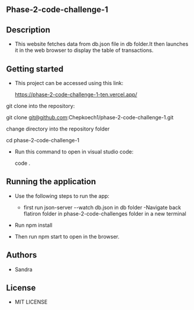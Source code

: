## Phase-2-code-challenge-1

## Description
- This website fetches data from db.json file in db folder.It then launches it in the web browser to display the table of transactions.

## Getting started
- This project can be accessed using this link:
    
    https://phase-2-code-challenge-1-ten.vercel.app/

git clone into the repository:

  git clone git@github.com:Chepkoech1/phase-2-code-challenge-1.git

change directory into the repository folder

  cd phase-2-code-challenge-1

- Run this command to open in visual studio code:

  code .

## Running the application
- Use the following steps to run the app:

  - first run json-server --watch db.json in db folder
-Navigate back flatiron folder in phase-2-code-challenges folder in a new terminal

- Run npm install
- Then run npm start to open in the browser.

## Authors
- Sandra

## License
- MIT LICENSE

